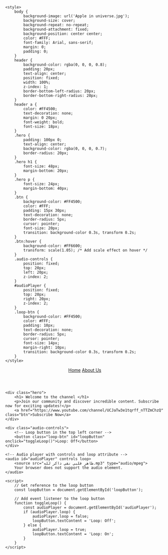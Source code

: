 <!DOCTYPE html>
<html lang="en">
<head>
    <meta charset="UTF-8">
    <meta name="viewport" content="width=device-width, initial-scale=1.0">
    <title>Home Page - Subscribe</title>
    <link rel="stylesheet" href="styles.css">
    <link rel="icon" type="image/x-icon" href="favicon.ico" sizes="32x32">

    <style>
        body {
            background-image: url('Apple in universe.jpg');
            background-size: cover;
            background-repeat: no-repeat;
            background-attachment: fixed;
            background-position: center center;
            color: #FFF;
            font-family: Arial, sans-serif;
            margin: 0;
            padding: 0;
        }
        header {
            background-color: rgba(0, 0, 0, 0.8);
            padding: 20px;
            text-align: center;
            position: fixed;
            width: 100%;
            z-index: 1;
            border-bottom-left-radius: 20px;
            border-bottom-right-radius: 20px;
        }
        header a {
            color: #FF4500;
            text-decoration: none;
            margin: 0 20px;
            font-weight: bold;
            font-size: 18px;
        }
        .hero {
            padding: 100px 0;
            text-align: center;
            background-color: rgba(0, 0, 0, 0.7);
            border-radius: 20px;
        }
        .hero h1 {
            font-size: 48px;
            margin-bottom: 20px;
        }
        .hero p {
            font-size: 24px;
            margin-bottom: 40px;
        }
        .btn {
            background-color: #FF4500;
            color: #FFF;
            padding: 15px 30px;
            text-decoration: none;
            border-radius: 5px;
            cursor: pointer;
            font-size: 20px;
            transition: background-color 0.3s, transform 0.2s;
        }
        .btn:hover {
            background-color: #FF6600;
            transform: scale(1.05); /* Add scale effect on hover */
        }
        .audio-controls {
            position: fixed;
            top: 20px;
            left: 20px;
            z-index: 2;
        }
        #audioPlayer {
            position: fixed;
            top: 20px;
            right: 20px;
            z-index: 2;
        }
        .loop-btn {
            background-color: #FF4500;
            color: #FFF;
            padding: 10px;
            text-decoration: none;
            border-radius: 5px;
            cursor: pointer;
            font-size: 14px;
            margin-right: 10px;
            transition: background-color 0.3s, transform 0.2s;
        }
    </style>
</head>
<body>
    <header>
        <a href="#">Home</a>
        <a href="about.html">About Us</a>
    </header>

    <div class="hero">
        <h1> Welcome to the channel </h1>
        <p>Join our community and discover incredible content. Subscribe now for exciting updates!</p>
        <a href="https://www.youtube.com/channel/UCJaTw3e1tqrff_nTTZmChzQ" class="btn">Subscribe Now</a>
    </div>

    <div class="audio-controls">
        <!-- Loop button in the top left corner -->
        <button class="loop-btn" id="loopButton" onclick="toggleLoop()">Loop: Off</button>
    </div>

    <!-- Audio player with controls and loop attribute -->
    <audio id="audioPlayer" controls loop>
        <source src="طاهر قلبي نقي ذاكر لله.mp3" type="audio/mpeg">
        Your browser does not support the audio element.
    </audio>

    <script>
        // Get reference to the loop button
        const loopButton = document.getElementById('loopButton');

        // Add event listener to the loop button
        function toggleLoop() {
            const audioPlayer = document.getElementById('audioPlayer');
            if (audioPlayer.loop) {
                audioPlayer.loop = false;
                loopButton.textContent = 'Loop: Off';
            } else {
                audioPlayer.loop = true;
                loopButton.textContent = 'Loop: On';
            }
        }
    </script>
</body>
</html>
